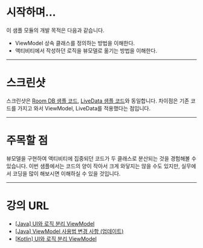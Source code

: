 # 시작하며...

이 샘플 모듈의 개발 목적은 다음과 같습니다.

* ViewModel 상속 클래스를 정의하는 방법을 이해한다.
* 액티비티에서 작성하던 로직을 뷰모델로 옮기는 방법을 이해한다.

---

# 스크린샷

스크린샷은 [Room DB 샘플 코드](../room_ex/), [LiveData 샘플 코드](../livedata_ex/)와 동일합니다. 
차이점은 기존 코드를 가지고 와서 ViewModel, LiveData를 적용했다는 점입니다.

---

# 주목할 점

뷰모델을 구현하여 액티비티에 집중되던 코드가 두 클래스로 분산되는 것을 경험해볼 수 있습니다. 
이번 샘플에서는 코드의 양이 작아서 크게 와닿지는 않을 수도 있지만, 
실무에서 코딩을 많이 해보시면 이해하실 수 있을 것입니다.

---

# 강의 URL

* [[Java] UI와 로직 분리 ViewModel](https://www.inflearn.com/course/%EB%AA%A8%EB%8D%98-%EC%95%88%EB%93%9C%EB%A1%9C%EC%9D%B4%EB%93%9C-%EC%BD%94%ED%8B%80%EB%A6%B0-%EC%A0%9C%ED%8A%B8%ED%8C%A9/lecture/49128)
* [[Java] ViewModel 사용법 변경 사항 (업데이트)](https://www.inflearn.com/course/%EB%AA%A8%EB%8D%98-%EC%95%88%EB%93%9C%EB%A1%9C%EC%9D%B4%EB%93%9C-%EC%BD%94%ED%8B%80%EB%A6%B0-%EC%A0%9C%ED%8A%B8%ED%8C%A9/lecture/49129)
* [[Kotlin] UI와 로직 분리 ViewModel](https://www.inflearn.com/course/%EB%AA%A8%EB%8D%98-%EC%95%88%EB%93%9C%EB%A1%9C%EC%9D%B4%EB%93%9C-%EC%BD%94%ED%8B%80%EB%A6%B0-%EC%A0%9C%ED%8A%B8%ED%8C%A9/lecture/49130)